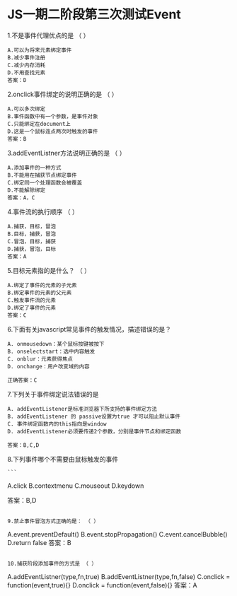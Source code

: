 # JS一期二阶段第三次测试Event

1.不是事件代理优点的是 （ ） 

```
A.可以为将来元素绑定事件 
B.减少事件注册 
C.减少内存消耗 
D.不用查找元素 
答案：D
```

2.onclick事件绑定的说明正确的是 （ ） 

```
A.可以多次绑定 
B.事件函数中有一个参数，是事件对象 
C.只能绑定在document上 
D.这是一个鼠标连点两次时触发的事件 
答案：B
```

3.addEventListner方法说明正确的是 （ ） 

```
A.添加事件的一种方式 
B.不能用在捕获节点绑定事件 
C.绑定同一个处理函数会被覆盖 
D.不能解除绑定 
答案：A，C
```

4.事件流的执行顺序 （ ） 

```
A.捕获，目标，冒泡 
B.目标，捕获，冒泡 
C.冒泡，目标，捕获 
D.捕获，冒泡，目标 
答案：A
```

5.目标元素指的是什么？ （ ） 

```
A.绑定了事件的元素的子元素 
B.绑定事件的元素的父元素 
C.触发事件流的元素 
D.绑定了事件的元素 
答案：C
```

6.下面有关javascript常见事件的触发情况，描述错误的是？

```
A. onmousedown：某个鼠标按键被按下
B. onselectstart：选中内容触发
C. onblur：元素获得焦点
D. onchange：用户改变域的内容

正确答案：C
```

7.下列关于事件绑定说法错误的是

```
A. addEventListener是标准浏览器下所支持的事件绑定方法
B. addEventListener 的 passive设置为true 才可以阻止默认事件
C. 事件绑定函数内的this指向是window
D. addEventListener必须要传递2个参数，分别是事件节点和绑定函数

答案：B,C,D
```

8.下列事件哪个不需要由鼠标触发的事件

    ```
   A.click
   B.contextmenu
   C.mouseout
   D.keydown
   
   答案：B,D
   ```

9.禁止事件冒泡方式正确的是： （ ） 

  ```
   A.event.preventDefault() 
   B.event.stopPropagation() 
   C.event.cancelBubble() 
   D.return false 
   答案：B
   ```

10.捕获阶段添加事件的方式是 （ ） 

```
A.addEventListner(type,fn,true) 
B.addEventListner(type,fn,false) 
C.onclick = function(event,true){} 
D.onclick = function(event,false){} 
答案：A
```

